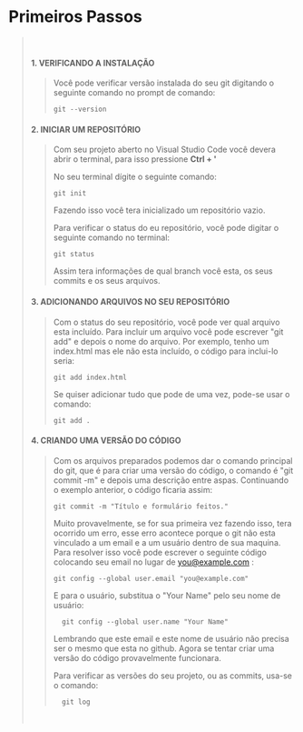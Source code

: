 # Primeiros Passos
> &nbsp;
> #### 1. VERIFICANDO A INSTALAÇÃO
> > Você pode verificar  versão instalada do seu git digitando o seguinte comando no prompt de comando:
> > ```GIT
> > git --version
>
> #### 2. INICIAR UM REPOSITÓRIO
> > Com seu projeto aberto no Visual Studio Code você devera abrir o terminal, para isso pressione **Ctrl + '**
> >
> > No seu terminal dígite o seguinte comando:
> > ```GIT
> > git init
> >```
> > Fazendo isso você tera inicializado um repositório vazio.
> >
> > Para verificar o status do eu repositório, você pode digitar o seguinte comando no terminal:
> > ```GIT
> > git status
> > ```
> > Assim tera informações de qual branch você esta, os seus commits e os seus arquivos.
> 
> #### 3. ADICIONANDO ARQUIVOS NO SEU REPOSITÓRIO
> > Com o status do seu repositório, você pode ver qual arquivo esta incluído. Para incluir um arquivo você pode escrever "git add" e depois o nome do arquivo.
> > Por exemplo, tenho um index.html mas ele não esta incluído, o código para inclui-lo seria:
> > ```GIT
> > git add index.html
> > ```
> > Se quiser adicionar tudo que pode de uma vez, pode-se usar o comando:
> > ```GIT
> > git add .
> > ```
>
> #### 4. CRIANDO UMA VERSÃO DO CÓDIGO
> > Com os arquivos preparados podemos dar o comando principal do git, que é para criar uma versão do código, o comando é "git commit -m" e depois uma descrição entre aspas. Continuando o exemplo anterior, o código ficaria assim:
> > ```GIT
> > git commit -m "Título e formulário feitos."
> > ```
> > Muito provavelmente, se for sua primeira vez fazendo isso, tera ocorrido um erro, esse erro acontece porque o git não esta vinculado a um email e a um usuário dentro de sua maquina. Para resolver isso você pode escrever o seguinte código colocando seu email no lugar de you@example.com :
> > ```GIT
> > git config --global user.email "you@example.com"
> > ```
> > E para o usuário, substitua o "Your Name" pelo seu nome de usuário:
> > ```GIT
> >   git config --global user.name "Your Name"
> > ```
> > Lembrando que este email e este nome de usuário não precisa ser o mesmo que esta no github.
> > Agora se tentar criar uma versão do código provavelmente funcionara.
> >
> > Para verificar as versões do seu projeto, ou as commits, usa-se o comando:
> > ```GIT
> >   git log
> > ```
>&nbsp;

&nbsp;